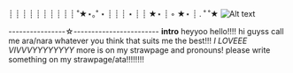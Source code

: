 ┊         ┊       ┊   ┊    ┊        ┊
┊         ┊       ┊   ┊   ˚★⋆｡˚  ⋆
┊         ┊       ┊   ⋆
┊         ┊       ★⋆
┊ ◦
★⋆      ┊ .  ˚
           ˚★
           ![Alt text](https://files.catbox.moe/8tlz9h.jpg)

----------------☆------------------------
            **intro**
         heyyoo hello!!!!
hi guyss call me ara/nara whatever you think that suits me the best!!!
    *I LOVEEE VIVVVYYYYYYYY*
more is on my strawpage and pronouns! please write something on my strawpage/ata!!!!!!!!
